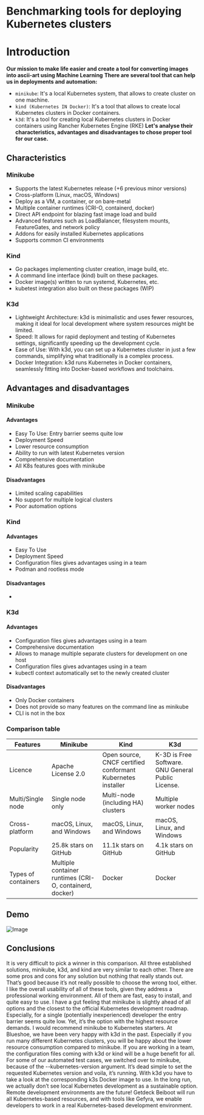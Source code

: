 # Benchmarking tools for deploying Kubernetes clusters

# Introduction
**Our mission to make life easier and create a tool for converting images into ascii-art using Machine Learning**
**There are several tool that can help us in deployments and automation:**
- `minikube`: It's a local Kubernetes system, that allows to create cluster on one machine. 
- `kind (Kubernetes IN Docker)`: It's a tool that allows to create local Kubernetes clusters in Docker containers. 
- `k3d`: It's a tool for creating local Kubernetes clusters in Docker containers using Rancher Kubernetes Engine (RKE)
**Let's analyse their characteristics, advantages and disadvantages to chose proper tool for our case.**

## Characteristics

### Minikube
-  Supports the latest Kubernetes release (+6 previous minor versions)
-  Cross-platform (Linux, macOS, Windows)
-  Deploy as a VM, a container, or on bare-metal
-  Multiple container runtimes (CRI-O, containerd, docker)
-  Direct API endpoint for blazing fast image load and build
-  Advanced features such as LoadBalancer, filesystem mounts, FeatureGates, and network policy
-  Addons for easily installed Kubernetes applications
-  Supports common CI environments

### Kind
-  Go packages implementing cluster creation, image build, etc.
-  A command line interface (kind) built on these packages.
-  Docker image(s) written to run systemd, Kubernetes, etc.
-  kubetest integration also built on these packages (WIP)

### K3d
-  Lightweight Architecture: k3d is minimalistic and uses fewer resources, making it ideal for local development where system resources might be limited.
-  Speed: It allows for rapid deployment and testing of Kubernetes settings, significantly speeding up the development cycle.
-  Ease of Use: With k3d, you can set up a Kubernetes cluster in just a few commands, simplifying what traditionally is a complex process.
-  Docker Integration: k3d runs Kubernetes in Docker containers, seamlessly fitting into Docker-based workflows and toolchains.

## Advantages and disadvantages
### Minikube
#### Advantages
- Easy To Use: Entry barrier seems quite low
- Deployment Speed
- Lower resource consumption
- Ability to run with latest Kubernetes version
- Comprehensive documentation
- All K8s features goes with minikube
#### Disadvantages
- Limited scaling capabilities
- No support for multiple logical clusters
- Poor automation options
### Kind
#### Advantages
- Easy To Use
- Deployment Speed
- Configuration files gives advantages using in a team
- Podman and rootless mode
#### Disadvantages
- 
### K3d
#### Advantages
- Configuration files gives advantages using in a team
- Comprehensive documentation
- Allows to manage multiple separate clusters for development on one host
- Configuration files gives advantages using in a team
- kubectl context automatically set to the newly created cluster
#### Disadvantages
- Only Docker containers
- Does not provide so many features on the command line as minikube
- CLI is not in the box

### Comparison table
| Features            | Minikube                                                | Kind                                                         | K3d                                                |
|---------------------|---------------------------------------------------------|--------------------------------------------------------------|----------------------------------------------------|
| Licence             | Apache License 2.0                                      | Open source, CNCF certified conformant Kubernetes installer  | K-3D is Free Software. GNU General Public License. |
| Multi/Single node   | Single node only                                        | Multi-node (including HA) clusters                           | Multiple worker nodes                              | 
| Cross-platform      | macOS, Linux, and Windows                               | macOS, Linux, and Windows                                    | macOS, Linux, and Windows                          |
| Popularity          | 25.8k stars on GitHub                                   | 11.1k stars on GitHub                                        | 4.1k stars on GitHub                               |
| Types of containers | Multiple container runtimes (CRI-O, containerd, docker) | Docker                                                       | Docker                                             |


## Demo
![Image](demo.gif)

## Conclusions
It is very difficult to pick a winner in this comparison. All three established solutions, minikube, k3d, and kind are very similar to each other. There are some pros and cons for any solution but nothing that really stands out. That’s good because it’s not really possible to choose the wrong tool, either. I like the overall usability of all of these tools, given they address a professional working environment. All of them are fast, easy to install, and quite easy to use.
I have a gut feeling that minikube is slightly ahead of all options and the closest to the official Kubernetes development roadmap. Especially, for a single (potentially inexperienced) developer the entry barrier seems quite low. Yet, it’s the option with the highest resource demands. I would recommend minikube to Kubernetes starters.
At Blueshoe, we have been very happy with k3d in the past. Especially if you run many different Kubernetes clusters, you will be happy about the lower resource consumption compared to minikube. If you are working in a team, the configuration files coming with k3d or kind will be a huge benefit for all.
For some of our automated test cases, we switched over to minikube, because of the --kubernetes-version argument. It’s dead simple to set the requested Kubernetes version and voila, it’s running. With k3d you have to take a look at the corresponding k3s Docker image to use.
In the long run, we actually don’t see local Kubernetes development as a sustainable option. Remote development environments are the future! Getdeck Beiboot will run all Kubernetes-based resources, and with tools like Gefyra, we enable developers to work in a real Kubernetes-based development environment.
